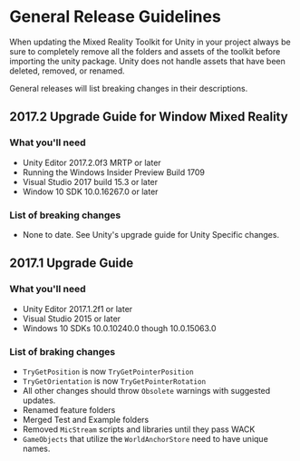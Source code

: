 # General Release Guidelines

When updating the Mixed Reality Toolkit for Unity in your project always be sure to completely remove all the folders and assets of the toolkit before importing the unity package.  Unity does not handle assets that have been deleted, removed, or renamed.

General releases will list breaking changes in their descriptions.

## 2017.2 Upgrade Guide for Window Mixed Reality

### What you'll need

- Unity Editor 2017.2.0f3 MRTP or later
- Running the Windows Insider Preview Build 1709
- Visual Studio 2017 build 15.3 or later
- Window 10 SDK 10.0.16267.0 or later

### List of breaking changes
- None to date.  See Unity's upgrade guide for Unity Specific changes.

## 2017.1 Upgrade Guide

### What you'll need

- Unity Editor 2017.1.2f1 or later
- Visual Studio 2015 or later
- Windows 10 SDKs 10.0.10240.0 though 10.0.15063.0

### List of braking changes
- `TryGetPosition` is now `TryGetPointerPosition`
- `TryGetOrientation` is now `TryGetPointerRotation`
- All other changes should throw `Obsolete` warnings with suggested updates.
- Renamed feature folders
- Merged Test and Example folders
- Removed `MicStream` scripts and libraries until they pass WACK
- `GameObjects` that utilize the `WorldAnchorStore` need to have unique names.
